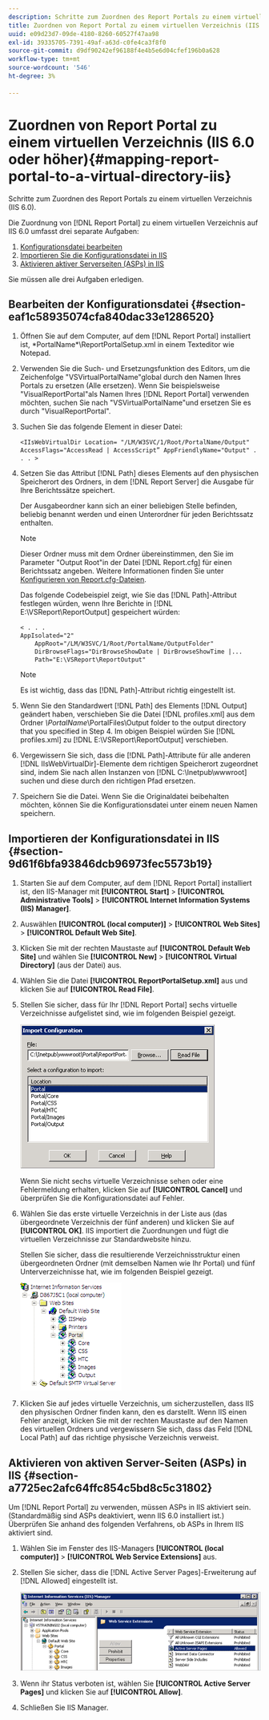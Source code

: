 ```yaml
---
description: Schritte zum Zuordnen des Report Portals zu einem virtuellen Verzeichnis (IIS 6.0).
title: Zuordnen von Report Portal zu einem virtuellen Verzeichnis (IIS 6.0 oder höher)
uuid: e09d23d7-09de-4180-8260-60527f47aa98
exl-id: 39335705-7391-49af-a63d-c0fe4ca3f8f0
source-git-commit: d9df90242ef96188f4e4b5e6d04cfef196b0a628
workflow-type: tm+mt
source-wordcount: '546'
ht-degree: 3%

---
```


# Zuordnen von Report Portal zu einem virtuellen Verzeichnis (IIS 6.0 oder höher){#mapping-report-portal-to-a-virtual-directory-iis}

Schritte zum Zuordnen des Report Portals zu einem virtuellen Verzeichnis (IIS 6.0).

Die Zuordnung von [!DNL Report Portal] zu einem virtuellen Verzeichnis auf IIS 6.0 umfasst drei separate Aufgaben:

1. [Konfigurationsdatei bearbeiten](../../../../home/c-rpt-oview/c-install-rpt-port/c-virtual-dir/c-map-rpt-port-vdir-6.md#section-eaf1c58935074cfa840dac33e1286520)
1. [Importieren Sie die Konfigurationsdatei in IIS](../../../../home/c-rpt-oview/c-install-rpt-port/c-virtual-dir/c-map-rpt-port-vdir-6.md#section-9d61f6bfa93846dcb96973fec5573b19)
1. [Aktivieren aktiver Serverseiten (ASPs) in IIS](../../../../home/c-rpt-oview/c-install-rpt-port/c-virtual-dir/c-map-rpt-port-vdir-6.md#section-a7725ec2afc64ffc854c5bd8c5c31802)

Sie müssen alle drei Aufgaben erledigen.

## Bearbeiten der Konfigurationsdatei {#section-eaf1c58935074cfa840dac33e1286520}

1. Öffnen Sie auf dem Computer, auf dem [!DNL Report Portal] installiert ist, \*PortalName*\ReportPortalSetup.xml in einem Texteditor wie Notepad.

1. Verwenden Sie die Such- und Ersetzungsfunktion des Editors, um die Zeichenfolge &quot;VSVirtualPortalName&quot;global durch den Namen Ihres Portals zu ersetzen (Alle ersetzen). Wenn Sie beispielsweise &quot;VisualReportPortal&quot;als Namen Ihres [!DNL Report Portal] verwenden möchten, suchen Sie nach &quot;VSVirtualPortalName&quot;und ersetzen Sie es durch &quot;VisualReportPortal&quot;.
1. Suchen Sie das folgende Element in dieser Datei:

   ```
   <IIsWebVirtualDir Location= "/LM/W3SVC/1/Root/PortalName/Output" AccessFlags="AccessRead | AccessScript” AppFriendlyName="Output" . . . >
   ```

1. Setzen Sie das Attribut [!DNL Path] dieses Elements auf den physischen Speicherort des Ordners, in dem [!DNL Report Server] die Ausgabe für Ihre Berichtssätze speichert.

   Der Ausgabeordner kann sich an einer beliebigen Stelle befinden, beliebig benannt werden und einen Unterordner für jeden Berichtssatz enthalten.

   >[!NOTE]
   >
   >Dieser Ordner muss mit dem Ordner übereinstimmen, den Sie im Parameter &quot;Output Root&quot;in der Datei [!DNL Report.cfg] für einen Berichtssatz angeben. Weitere Informationen finden Sie unter [Konfigurieren von Report.cfg-Dateien](../../../../home/c-rpt-oview/c-admin-rpt/c-config-rpt-files.md#concept-cf4b95344fcb4c8c877db91e5f1d345d).

   Das folgende Codebeispiel zeigt, wie Sie das [!DNL Path]-Attribut festlegen würden, wenn Ihre Berichte in [!DNL E:\VSReport\ReportOutput] gespeichert würden:

   ```
   < . . . 
   AppIsolated="2" 
       AppRoot="/LM/W3SVC/1/Root/PortalName/OutputFolder" 
       DirBrowseFlags="DirBrowseShowDate | DirBrowseShowTime |...  
       Path="E:\VSReport\ReportOutput"
   ```

   >[!NOTE]
   >
   >Es ist wichtig, dass das [!DNL Path]-Attribut richtig eingestellt ist.

1. Wenn Sie den Standardwert [!DNL Path] des Elements [!DNL Output] geändert haben, verschieben Sie die Datei [!DNL profiles.xml] aus dem Ordner *\PortalName*\PortalFiles\Output folder to the output directory that you specified in Step 4. Im obigen Beispiel würden Sie [!DNL profiles.xml] zu [!DNL E:\VSReport\ReportOutput] verschieben.

1. Vergewissern Sie sich, dass die [!DNL Path]-Attribute für alle anderen [!DNL IIsWebVirtualDir]-Elemente dem richtigen Speicherort zugeordnet sind, indem Sie nach allen Instanzen von [!DNL C:\Inetpub\wwwroot] suchen und diese durch den richtigen Pfad ersetzen.

1. Speichern Sie die Datei. Wenn Sie die Originaldatei beibehalten möchten, können Sie die Konfigurationsdatei unter einem neuen Namen speichern.

## Importieren der Konfigurationsdatei in IIS {#section-9d61f6bfa93846dcb96973fec5573b19}

1. Starten Sie auf dem Computer, auf dem [!DNL Report Portal] installiert ist, den IIS-Manager mit **[!UICONTROL Start]** > **[!UICONTROL Administrative Tools]** > **[!UICONTROL Internet Information Systems (IIS) Manager]**.

1. Auswählen **[!UICONTROL (local computer)]** > **[!UICONTROL Web Sites]** > **[!UICONTROL Default Web Site]**.

1. Klicken Sie mit der rechten Maustaste auf **[!UICONTROL Default Web Site]** und wählen Sie **[!UICONTROL New]** > **[!UICONTROL Virtual Directory]** (aus der Datei) aus.

1. Wählen Sie die Datei **[!UICONTROL ReportPortalSetup.xml]** aus und klicken Sie auf **[!UICONTROL Read File]**.

1. Stellen Sie sicher, dass für Ihr [!DNL Report Portal] sechs virtuelle Verzeichnisse aufgelistet sind, wie im folgenden Beispiel gezeigt.

   ![](assets/rptPort_dia_VirDirs.png)

   Wenn Sie nicht sechs virtuelle Verzeichnisse sehen oder eine Fehlermeldung erhalten, klicken Sie auf **[!UICONTROL Cancel]** und überprüfen Sie die Konfigurationsdatei auf Fehler.

1. Wählen Sie das erste virtuelle Verzeichnis in der Liste aus (das übergeordnete Verzeichnis der fünf anderen) und klicken Sie auf **[!UICONTROL OK]**. IIS importiert die Zuordnungen und fügt die virtuellen Verzeichnisse zur Standardwebsite hinzu.

   Stellen Sie sicher, dass die resultierende Verzeichnisstruktur einen übergeordneten Ordner (mit demselben Namen wie Ihr Portal) und fünf Unterverzeichnisse hat, wie im folgenden Beispiel gezeigt.

   ![](assets/rptPort_scrn_VirDirs_Installed.png)

1. Klicken Sie auf jedes virtuelle Verzeichnis, um sicherzustellen, dass IIS den physischen Ordner finden kann, den es darstellt. Wenn IIS einen Fehler anzeigt, klicken Sie mit der rechten Maustaste auf den Namen des virtuellen Ordners und vergewissern Sie sich, dass das Feld [!DNL Local Path] auf das richtige physische Verzeichnis verweist.

## Aktivieren von aktiven Server-Seiten (ASPs) in IIS {#section-a7725ec2afc64ffc854c5bd8c5c31802}

Um [!DNL Report Portal] zu verwenden, müssen ASPs in IIS aktiviert sein. (Standardmäßig sind ASPs deaktiviert, wenn IIS 6.0 installiert ist.) Überprüfen Sie anhand des folgenden Verfahrens, ob ASPs in Ihrem IIS aktiviert sind.

1. Wählen Sie im Fenster des IIS-Managers **[!UICONTROL (local computer)]** > **[!UICONTROL Web Service Extensions]** aus.
1. Stellen Sie sicher, dass die [!DNL Active Server Pages]-Erweiterung auf [!DNL Allowed] eingestellt ist.

   ![](assets/report_aspenable.png)

1. Wenn ihr Status verboten ist, wählen Sie **[!UICONTROL Active Server Pages]** und klicken Sie auf **[!UICONTROL Allow]**.
1. Schließen Sie IIS Manager.
